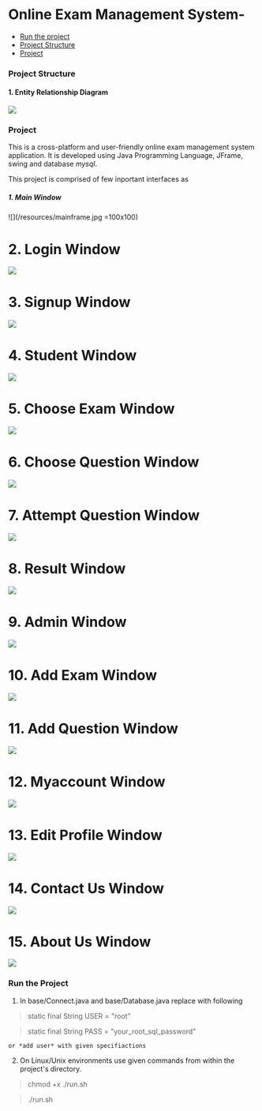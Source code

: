 # Online Exam Management System-
- [Run the project](#run-the-project)
- [Project Structure](#project-structure)
- [Project](#project)


### Project Structure

  #### 1. Entity Relationship Diagram

  ![](/resources/ER_diagram.png)


### Project

  This is a cross-platform and user-friendly online exam management 
  system application. It is developed using Java Programming
  Language, JFrame, swing and database *mysql*.
  
  This project is comprised of few inportant interfaces as
  
  ##### 1. Main Window

  ![](/resources/mainframe.jpg =100x100)
  
  # 2. Login Window

  ![](/resources/login.jpg)
  
  # 3. Signup Window

  ![](/resources/signup.jpg)
  
  # 4. Student Window

  ![](/resources/student.jpg)
  
  # 5. Choose Exam Window

  ![](/resources/startexam.jpg)
  
  # 6. Choose Question Window

  ![](/resources/ques.jpg)
  
  # 7. Attempt Question Window

  ![](/resources/attemptques.jpg)
  
  # 8. Result Window

  ![](/resources/result.jpg)
  
  # 9. Admin Window

  ![](/resources/admin.jpg)
  
  # 10. Add Exam Window

  ![](/resources/addexam.jpg)
  
  # 11. Add Question Window

  ![](/resources/addques.jpg)
  
  # 12. Myaccount Window

  ![](/resources/myaccount.jpg)
  
  # 13. Edit Profile Window

  ![](/resources/editprofile.jpg)
  
  # 14. Contact Us Window

  ![](/resources/contactus.jpg)
  
  # 15. About Us Window

  ![](/resources/aboutus.jpg)


### Run the Project

  1. In base/Connect.java and base/Database.java replace with following

  > static final String USER = "root"

  > static final String PASS = "your_root_sql_password"

    or *add user* with given specifiactions


  2. On Linux/Unix environments use given commands from within
  the project's directory.

  > chmod +x ./run.sh

  > ./run.sh
